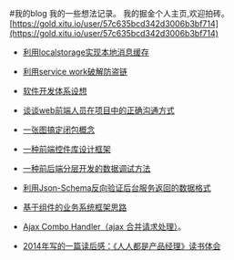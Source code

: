 #我的blog
我的一些想法记录。
我的掘金个人主页,欢迎拍砖。
[https://gold.xitu.io/user/57c635bcd342d3006b3bf714](https://gold.xitu.io/user/57c635bcd342d3006b3bf714)


- [利用localstorage实现本地消息缓存](https://github.com/houyhea/blog/blob/master/20170627.md)
- [利用service work破解防盗链](https://github.com/houyhea/blog/blob/master/20170330.md)
- [软件开发体系设想](https://github.com/houyhea/blog/blob/master/20170328.md)
- [谈谈web前端人员在项目中的正确沟通方式](https://github.com/houyhea/blog/blob/master/20170321.md)

- [一张图搞定闭包概念](https://github.com/houyhea/blog/blob/master/20150524.md)
- [一种前端控件库设计框架](https://github.com/houyhea/blog/blob/master/20150426.md)
- [一种前后端分层开发的数据调试方法](https://github.com/houyhea/blog/blob/master/20150425.md)
- [利用Json-Schema反向验证后台服务返回的数据格式](https://github.com/houyhea/blog/blob/master/20150418.md)
- [基于组件的业务系统框架思路](https://github.com/houyhea/blog/blob/master/web_frontend_framework_conception.md)
- [Ajax Combo Handler（ajax 合并请求处理）](https://github.com/houyhea/blog/blob/master/ajax_combo_handler.md)。
- [2014年写的一篇读后感：《人人都是产品经理》读书体会](https://github.com/houyhea/blog/blob/master/20140119.md)


